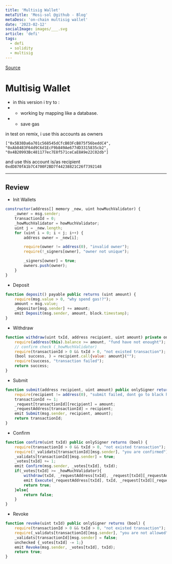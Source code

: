 ```yaml
---
title: 'Multisig Wallet'
metaTitle: 'Mosi-sol @github - Blog'
metaDesc: 'on-chain multisig wallet'
date: '2023-02-12'
socialImage: images/___.svg
article: 'defi'
tags:
  - defi
  - solidity
  - multisig
---
```


[Source](https://github.com/mosi-sol/live-contracts-s2/blob/main/19-Multisig%20Wallet/ver_Mapping.sol)

# Multisig Wallet
- in this version i try to : 
- - working by mapping like a database.
- - save gas 

in test on remix, i use this accounts as owners
```
["0x5B38Da6a701c568545dCfcB03FcB875f56beddC4",
"0xAb8483F64d9C6d1EcF9b849Ae677dD3315835cb2",
"0x4B20993Bc481177ec7E8f571ceCaE8A9e22C02db"]
```
and use this account is/as recipient 
`0xdD870fA1b7C4700F2BD7f44238821C26f7392148`

---

## Review

- Init Wallets

```js
constructor(address[] memory _new, uint howMuchValidator) {
    _owner = msg.sender;
    transactionId = 0;
    _howMuchValidator = howMuchValidator;
    uint j = _new.length;
    for (uint i = 0; i < j; i++) {
        address owner = _new[i];

        require(owner != address(0), "invalid owner");
        require(!_signers[owner], "owner not unique");

        _signers[owner] = true;
        owners.push(owner);
    }
}
```

- Deposit

```js
function deposit() payable public returns (uint amount) {
    require(msg.value > 0, "why spend gas!?");
    amount = msg.value;
    _depositor[msg.sender] += amount;
    emit Deposit(msg.sender, amount, block.timestamp);
}
```

- Withdraw

```js
function withdraw(uint txId, address recipient, uint amount) private onlySigner returns (bool) {
    require(address(this).balance >= amount, "fund have not enought");
    // confirm check (_howMuchValidator)
    require(transactionId > 0 && txId > 0, "not existed transaction");
    (bool success, ) = recipient.call{value: amount}("");
    require(success, "transaction failed");
    return success;
}
```

- Submit

```js
function submit(address recipient, uint amount) public onlySigner returns (uint) {
    require(recipient != address(0), "submit failed, dont go to black hole!");
    transactionId += 1;
    _request[transactionId][recipient] = amount;
    _requestAddress[transactionId] = recipient;
    emit Submit(msg.sender, recipient, amount);
    return transactionId;
}
```

- Confirm

```js
function confirm(uint txId) public onlySigner returns (bool) {
    require(transactionId > 0 && txId > 0, "not existed transaction");
    require(!_validats[transactionId][msg.sender], "you are confirmed");
    _validats[transactionId][msg.sender] = true;
    _votes[txId] += 1;
    emit Confirm(msg.sender, _votes[txId], txId);
    if(_votes[txId] >= _howMuchValidator){
        withdraw(txId, _requestAddress[txId], _request[txId][_requestAddress[txId]]);
        emit Execute(_requestAddress[txId], txId, _request[txId][_requestAddress[txId]]);
        return true;
    }else{
        return false;
    }
}
```

- Revoke

```js
function revoke(uint txId) public onlySigner returns (bool) {
    require(transactionId > 0 && txId > 0, "not existed transaction");
    require(_validats[transactionId][msg.sender], "you are not allowed");
    _validats[transactionId][msg.sender] = false;
    unchecked {_votes[txId] -= 1;}
    emit Revoke(msg.sender, _votes[txId], txId);
    return true;
}
```

